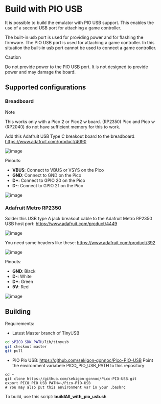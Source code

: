 # Build with PIO USB

It is possible to build the emulator with PIO USB support. This enables the use of a second USB port for attaching a game controller.

The built-in usb port is used for providing power and for flashing the firmware. The PIO USB port is used for attaching a game controller. In this situation the built-in usb port cannot be used to connect a game controller.

> [!CAUTION]
> Do not provide power to the PIO USB port. It is not designed to provide power and may damage the board.

## Supported configurations

### Breadboard

> [!NOTE]
> This works only with a Pico 2 or Pico2 w board. (RP2350)
> Pico and Pico w (RP2040) do not have sufficient memory for this to work.
 
Add this Adafruit USB Type C breakout board to the breadboard: https://www.adafruit.com/product/4090

![image](https://github.com/user-attachments/assets/417d49cd-94dd-4a6e-8e5f-ff2bfd65684e)


Pinouts:

- **VBUS**: Connect to VBUS or VSYS on the Pico
- **GND**: Connect to GND on the Pico
- **D+**: Connect to GPIO 20 on the Pico
- **D-**: Connect to GPIO 21 on the Pico

![image](https://github.com/user-attachments/assets/c489e526-646a-42e0-8054-2ec37ae0542a)


### Adafruit Metro RP2350

Solder this USB type A jack breakout cable to the Adafruit Metro RP2350 USB host port: https://www.adafruit.com/product/4449

![image](https://github.com/user-attachments/assets/4819f7c1-9759-4fc9-9452-e082d315efb2)

You need some headers like these: https://www.adafruit.com/product/392

![image](https://github.com/user-attachments/assets/62bba136-05e2-457b-b42d-a3990d11778e)


Pinouts:
- **GND**: Black
- **D-**: White
- **D+**: Green
- **5V**: Red

![image](https://github.com/user-attachments/assets/b05a4c47-cd3d-45f9-ab04-327c7a6136b9)

## Building

Requirements:

- Latest Master branch of TinyUSB

```bash
cd $PICO_SDK_PATH/lib/tinyusb
git checkout master
git pull
```

- PIO Pio USB: https://github.com/sekigon-gonnoc/Pico-PIO-USB Point the environment variabele PICO_PIO_USB_PATH to this repository

```
cd ~
git clone https://github.com/sekigon-gonnoc/Pico-PIO-USB.git
export PICO_PIO_USB_PATH=~/Pico-PIO-USB
# You may also put this environment var in your .bashrc
```

To build, use this script: **buildAll_with_pio_usb.sh**


